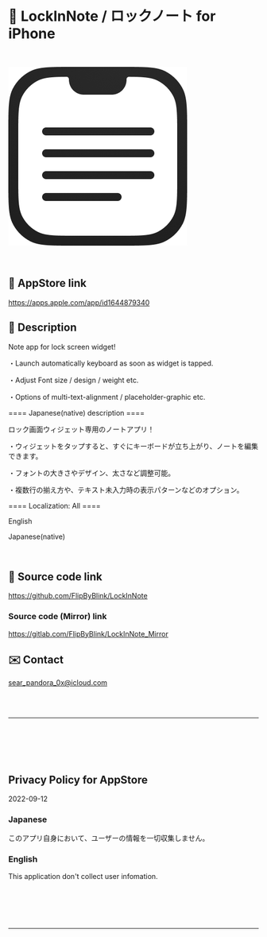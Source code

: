 # 📱 LockInNote / ロックノート for iPhone

<br>

![画像](LockInNote/Assets.xcassets/ClipedIcon.imageset/360.png)

<br>

## 🔗 AppStore link

https://apps.apple.com/app/id1644879340


<!-- Manually sync below text between "/README.md(here)" and "Localizable.strings" and "AppStoreConnect/_/Description". -->

## 📄 Description

<!--==== English description ====-->

Note app for lock screen widget!

・Launch automatically keyboard as soon as widget is tapped.

・Adjust Font size / design / weight etc.

・Options of multi-text-alignment / placeholder-graphic etc.


==== Japanese(native) description ====

ロック画面ウィジェット専用のノートアプリ！

・ウィジェットをタップすると、すぐにキーボードが立ち上がり、ノートを編集できます。

・フォントの大きさやデザイン、太さなど調整可能。

・複数行の揃え方や、テキスト未入力時の表示パターンなどのオプション。


==== Localization: All ====

English

Japanese(native)


<br>


## 🧰 Source code link

https://github.com/FlipByBlink/LockInNote


### Source code (Mirror) link

https://gitlab.com/FlipByBlink/LockInNote_Mirror


## ✉️ Contact

sear_pandora_0x@icloud.com




<br>

<br>

------

<br>

<br>

<br>

<br>


## Privacy Policy for AppStore


2022-09-12


### Japanese

このアプリ自身において、ユーザーの情報を一切収集しません。


### English

This application don't collect user infomation.


<br>

<br>

<br>

<br>

------

<br>

<br>


<!-- URL "Support page for AppStore" -->
<!-- https://flipbyblink.github.io/LockInNote/ -->

<!-- URL "Privacy Policy for AppStore" -->
<!-- https://flipbyblink.github.io/LockInNote/#privacy-policy-for-appstore -->
